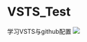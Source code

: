 # VSTS_Test
学习VSTS与github配置
<img src="https://lctestpro.visualstudio.com/_apis/public/build/definitions/ba30852c-8511-403d-b307-9390cd42cd29/1/badge">

